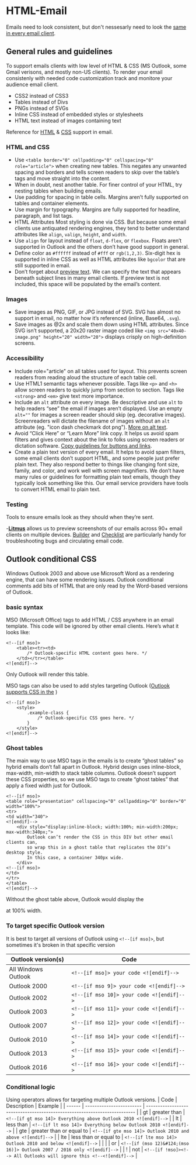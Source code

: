 # HTML-Email
Emails need to look consistent, but don't nessesarly need to look the [same in every email client](http://doemailshavetolookthesameineveryclient.com/).

## General rules and guidelines
To support emails clients with low level of HTML & CSS (MS Outlook, some Gmail verisons, and mostly non-US clients).
To render your email consistenly with needed code customization track and monitore your audience email client.

- CSS2 instead of CSS3
- Tables instead of Divs
- PNGs instead of SVGs
- Inline CSS instead of embedded styles or stylesheets
- HTML text instead of images containing text

Reference for [HTML](https://www.caniemail.com/) & [CSS](https://www.campaignmonitor.com/css/) support in email.

### HTML and CSS
- Use `<table border="0" cellpadding="0" cellspacing="0" role="article">` when creating new tables.
This negates any unwanted spacing and borders and tells screen readers to skip over the table’s tags and move straight into the content.
- When in doubt, nest another table.
For finer control of your HTML, try nesting tables when building emails.
- Use padding for spacing in table cells.
Margins aren’t fully supported on tables and container elements.
- Use margin for typography.
Margins are fully supported for headline, paragraph, and list tags.
- HTML Attributes
Most styling is done via CSS. But because some email clients use antiquated rendering engines, they tend to better understand attributes like `align`, `valign`, `height`, and `width`.
- Use `align` for layout instead of `float`, `d-flex`, or `flexbox`.
Floats aren’t supported in Outlook and the others don’t have good support in general.
- Define color as `#ffffff` instead of `#fff` or `rgb(1,2,3)`.
Six-digit hex is supported in inline CSS as well as HTML attributes like `bgcolor` that are still supported in email.
- Don’t forget about [preview text](https://www.litmus.com/blog/the-little-known-preview-text-hack-you-may-want-to-use-in-every-email).
We can specify the text that appears beneath subject lines in many email clients. If preview text is not included, this space will be populated by the email’s content.

### Images
- Save images as PNG, GIF, or JPG instead of SVG.
SVG has almost no support in email, no matter how it’s referenced (inline, Base64, `.svg`).
- Save images as @2x and scale them down using HTML attributes.
Since SVG isn’t supported, a 20x20 raster image coded like `<img src="40x40-image.png" height="20" width="20">` displays crisply on high-definition screens.

### Accessibility
- Include role="article" on all tables used for layout.
This prevents screen readers from reading aloud the structure of each table cell.
- Use HTML1 semantic tags whenever possible.
Tags like `<p>` and `<h>` allow screen readers to quickly jump from section to section. Tags like `<strong>` and `<em>` give text more importance.
- Include an `alt` attribute on every image.
Be descriptive and use `alt` to help readers “see” the email if images aren’t displayed. Use an empty `alt=""` for images a screen reader should skip (eg. decorative images). Screenreaders will dictate the filename of images without an `alt` attribute (eg. "icon dash checkmark dot png"). [More on alt text](https://stackoverflow.design/content/examples/alt-text/).
- Avoid “Click Here” or “Learn More” link copy.
It helps us avoid spam filters and gives context about the link to folks using screen readers or dictation software. [Copy guidelines for buttons and links](https://stackoverflow.design/content/guidelines/grammar-and-mechanics/).
- Create a plain text version of every email.
It helps to avoid spam filters, some email clients don’t support HTML, and some people just prefer plain text. They also respond better to things like changing font size, family, and color, and work well with screen magnifiers. We don’t have many rules or guidelines for formatting plain text emails, though they typically look something like this. Our email service providers have tools to convert HTML email to plain text.

### Testing
Tools to ensure emails look as they should when they’re sent.

-[**Litmus**](https://litmus.com/) allows us to preview screenshots of our emails across 90+ email clients on multiple devices. [Builder](https://litmus.com/email-builder) and [Checklist](https://litmus.com/email-checklist) are particularly handy for troubleshooting bugs and circulating email code.

## Outlook conditional CSS
Windows Outlook 2003 and above use Microsoft Word as a rendering engine, that can have some rendering issues. Outlook conditional comments add bits of HTML that are only read by the Word-based versions of Outlook.

### basic syntax
MSO (Microsoft Office) tags to add HTML / CSS anywhere in an email template. This code will be ignored by other email clients. Here’s what it looks like:

```
<!--[if mso]>
    <table><tr><td>
        /* Outlook-specific HTML content goes here. */
    </td></tr></table>
<![endif]-->
```
Only Outlook will render this table.

MSO tags can also be used to add styles targeting Outlook ([Outlook supports CSS in the](https://www.campaignmonitor.com/css/style-element/style-in-head/) <head>)

```
<!--[if mso]>
    <style>
        .example-class {
            /* Outlook-specific CSS goes here. */
        }
    </style>
<![endif]-->
```

### Ghost tables
The main way to use MSO tags in the emails is to create “ghost tables” so hybrid emails don’t fall apart in Outlook. Hybrid design uses inline-block, max-width, min-width to stack table columns. Outlook doesn’t support these CSS properties, so we use MSO tags to create “ghost tables” that apply a fixed width just for Outlook.

```
<!--[if mso]>
<table role="presentation" cellspacing="0" cellpadding="0" border="0" width="100%">
<tr>
<td width="340">
<![endif]-->
    <div style="display:inline-block; width:100%; min-width:200px; max-width:340px;">
        Outlook can’t render the CSS in this DIV but other email clients can,
        so wrap this in a ghost table that replicates the DIV’s desktop style.
        In this case, a container 340px wide.
    </div>
<!--[if mso]>
</td>
</tr>
</table>
<![endif]-->
```

Without the ghost table above, Outlook would display the <div> at 100% width.

### To target specific Outlook version
It is best to target all versions of Outlook using `<!--[if mso]>`, but sometimes it's broken in that specific version

| Outlook version(s)    | Code                                       |
| --------------------- | ------------------------------------------ |
| All Windows Outlook   | `<!--[if mso]> your code <![endif]-->`     |
| Outlook 2000	        | `<!--[if mso 9]> your code <![endif]-->`   |
| Outlook 2002	        | `<!--[if mso 10]> your code <![endif]-->`  |
| Outlook 2003	        | `<!--[if mso 11]> your code <![endif]-->`  |
| Outlook 2007	        | `<!--[if mso 12]> your code <![endif]-->`  |
| Outlook 2010	        | `<!--[if mso 14]> your code <![endif]-->`  |
| Outlook 2013	        | `<!--[if mso 15]> your code <![endif]-->`  |
| Outlook 2016	        | `<!--[if mso 16]> your code <![endif]-->`  |

### Conditional logic
Using operators allows for targeting multiple Outlook versions.
| Code   | Description              | Example                                                                   |
| ------ | ------------------------ | ------------------------------------------------------------------------- |
| gt     | greater than             | `<!--[if gt mso 14]> Everything above Outlook 2010 <![endif]-->`          |
| lt     | less than                | `<!--[if lt mso 14]> Everything below Outlook 2010 <![endif]-->`          |
| gte    | greater than or equal to | `<!--[if gte mso 14]> Outlook 2010 and above <![endif]-->`                |
| lte    | less than or equal to	| `<!--[if lte mso 14]> Outlook 2010 and below <![endif]-->`                |
| &#124; | or	                    | `<!--[if (mso 12)&#124;(mso 16)]> Outlook 2007 / 2016 only <![endif]-->`  |
| !      | not                      | `<!--[if !mso]><!--> All Outlooks will ignore this <!--<![endif]-->`      |